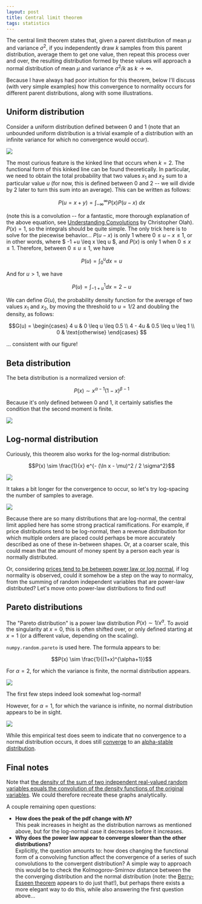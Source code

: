 ```yaml
---
layout: post
title: Central limit theorem
tags: statistics
---
```


The central limit theorem states that, given a parent distribution of mean $\mu$ and variance $\sigma^2$, if you independently draw $k$ samples from this parent distribution, average them to get one value, then repeat this process over and over, the resulting distribution formed by these values will approach a normal distribution of mean $\mu$ and variance $\sigma^2/k$ as $k \to \infty$.

Because I have always had poor intuition for this theorem, below I'll discuss (with very simple examples) how this convergence to normality occurs for different parent distributions, along with some illustrations.

## Uniform distribution
Consider a uniform distribution defined between 0 and 1 (note that an unbounded uniform distribution is a trivial example of a distribution with an infinite variance for which no convergence would occur).

<img src="../images/2018-08-26-central-limit-theorem/uniform.png">

The most curious feature is the kinked line that occurs when $k=2$. The functional form of this kinked line can be found theoretically. In particular, we need to obtain the total probability that two values $x_1$ and $x_2$ sum to a particular value $u$ (for now, this is defined between $0$ and $2$ -- we will divide by $2$ later to turn this sum into an average). This can be written as follows:

$$P(u = x + y) = \int_{-\infty}^{\infty} P(x) P(u - x) \ dx$$

(note this is a convolution -- for a fantastic, more thorough explanation of the above equation, see [Understanding Convolutions](http://colah.github.io/posts/2014-07-Understanding-Convolutions/) by Christopher Olah). $P(x) = 1$, so the integrals should be quite simple. The only trick here is to solve for the piecewise behavior... $P(u - x)$ is only $1$ where $0 \leq u - x \leq 1$, or in other words, where $ -1 +u \leq x \leq u $, and $P(x)$ is only $1$ when $0 \leq x \leq 1$. Therefore, between $0 \leq u \leq 1$, we have

$$P(u) = \int_{0}^{u} dx = u$$ 

And for $u>1$, we have

$$P(u) = \int_{-1+u}^{1} dx = 2 - u$$

We can define $G(u)$, the probability density function for the average of two values $x_1$ and $x_2$, by moving the threshold to $u=1/2$ and doubling the density, as follows:

$$G(u) = 
\begin{cases}
4 u & 0 \leq u \leq 0.5 \\
4 - 4u & 0.5 \leq u \leq 1 \\
0 & \text{otherwise}
\end{cases}
$$

... consistent with our figure!

## Beta distribution
The beta distribution is a normalized version of:

$$P(x) \sim x^{\alpha-1} (1-x)^{\beta -1}$$

Because it's only defined between 0 and 1, it certainly satisfies the condition that the second moment is finite.

<img src="../images/2018-08-26-central-limit-theorem/beta.png">

## Log-normal distribution
Curiously, this theorem also works for the log-normal distribution:

$$P(x) \sim \frac{1}{x} e^{- (\ln x - \mu)^2 / 2 \sigma^2}$$

<img src="../images/2018-08-26-central-limit-theorem/lognormal.png">

It takes a bit longer for the convergence to occur, so let's try log-spacing the number of samples to average.

<img src="../images/2018-08-26-central-limit-theorem/lognormal_log.png">

Because there are so many distributions that are log-normal, the central limit applied here has some strong practical ramifications. For example, if price distributions tend to be log-normal, then a revenue distribution for which multiple orders are placed could perhaps be more accurately described as one of these in-between shapes. Or, at a coarser scale, this could mean that the amount of money spent by a person each year is normally distributed.

Or, considering [prices tend to be between power law or log normal](https://link.springer.com/content/pdf/10.1007%2Fs00191-009-0142-z.pdf), if log normality is observed, could it somehow be a step on the way to normalcy, from the summing of random independent variables that are power-law distributed? Let's move onto power-law distributions to find out!

## Pareto distributions
The "Pareto distribution" is a power law distribution $P(x) \sim 1/x^a$. To avoid the singularity at $x=0$, this is often shifted over, or only defined starting at $x=1$ (or a different value, depending on the scaling).

`numpy.random.pareto` is used here. The formula appears to be:

$$P(x) \sim \frac{1}{(1+x)^{\alpha+1}}$$

For $\alpha = 2$, for which the variance is finite, the normal distribution appears.

<img src="../images/2018-08-26-central-limit-theorem/pareto2.png">

The first few steps indeed look somewhat log-normal!

However, for $\alpha =1$, for which the variance is infinite, no normal distribution appears to be in sight.

<img src="../images/2018-08-26-central-limit-theorem/pareto1.png">

While this empirical test does seem to indicate that no convergence to a normal distribution occurs, it does still [converge](https://en.wikipedia.org/wiki/Central_limit_theorem) to an [alpha-stable distribution](https://en.wikipedia.org/wiki/Stable_distribution).

## Final notes
Note that [the density of the sum of two independent real-valued random variables equals the convolution of the density functions of the original variables](https://en.wikipedia.org/w/index.php?title=Illustration_of_the_central_limit_theorem&gettingStartedReturn=true). We could therefore recreate these graphs analytically.

A couple remaining open questions:

* **How does the peak of the pdf change with $N$?** <br> This peak increases in height as the distribution narrows as mentioned above, but for the log-normal case it decreases before it increases.
* **Why does the power law appear to converge slower than the other distributions?** <br> Explicitly, the question amounts to: how does changing the functional form of a convolving function affect the convergence of a series of such convolutions to the convergent distribution? A simple way to approach this would be to check the Kolmogorov-Smirnov distance between the the converging distribution and the normal distribution (note: the [Berry-Esseen theorem](https://en.wikipedia.org/wiki/Berry%E2%80%93Esseen_theorem) appears to do just that!), but perhaps there exists a more elegant way to do this, while also answering the first question above...

